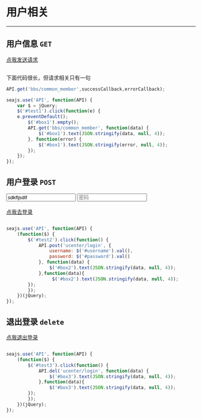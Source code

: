 # 用户相关

---
<script>
    seajs.config({
        path:'http://assets.spmjs.org/'
    });
</script>

## 用户信息 `GET`

<a href="javascript:" id="test1">点我发送请求</a>
<pre id="box1"></pre>

下面代码很长，但请求相关只有一句
```javascript
API.get('bbs/common_member',successCallback,errorCallback);
```
````javascript
seajs.use('API', function(API) {
    var $ = jQuery;
    $('#test1').click(function(e) {
    e.preventDefault();
        $('#box1').empty();
        API.get('bbs/common_member', function(data) {
            $('#box1').text(JSON.stringify(data, null, 4));
        }, function(error) {
            $('#box1').text(JSON.stringify(error, null, 4));
        });
    });
});
````

## 用户登录 `POST`
<input type="username" id="username" placeholder="用户名" value="sdkfljsdlf">
<input type="password" id="password" placeholder="密码">
<br>
<br>
<a href="javascript:" id="test2">点我去登录</a>
<pre id="box2"></pre>

````javascript
seajs.use('API', function(API) {
    (function($) {
        $('#test2').click(function() {
            API.post('ucenter/login', {
                username: $('#username').val(),
                password: $('#password').val()
            }, function(data) {
                $('#box2').text(JSON.stringify(data, null, 4));
            },function(data){
                 $('#box2').text(JSON.stringify(data, null, 4));
        });
        });
    })(jQuery);
});
````


## 退出登录 `delete`
<a href="javascript:" id="test3">点我退出登录</a>
<pre id="box3"></pre>

````javascript
seajs.use('API', function(API) {
    (function($) {
        $('#test3').click(function() {
            API.del('ucenter/login', function(data) {
                $('#box3').text(JSON.stringify(data, null, 4));
            },function(data){
                $('#box3').text(JSON.stringify(data, null, 4));
        });
        });
    })(jQuery);
});
````
